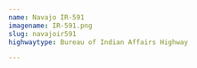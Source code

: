 ```yaml
---
name: Navajo IR-591
imagename: IR-591.png
slug: navajoir591
highwaytype: Bureau of Indian Affairs Highway

---
```

